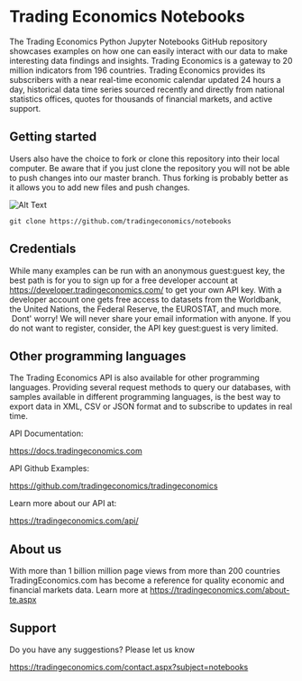 # Trading Economics Notebooks

The Trading Economics Python Jupyter Notebooks GitHub repository showcases examples on how one can easily interact with our data to make interesting data findings and insights. Trading Economics is a gateway to 20 million indicators from 196 countries. Trading Economics provides its subscribers with a near real-time economic calendar updated 24 hours a day, historical data time series sourced recently and directly from national statistics offices, quotes for thousands of financial markets, and active support. 


## Getting started

Users also have the choice to fork or clone this repository into their local computer. Be aware that if you just clone the repository you will not be able to push changes into our master branch. Thus forking is probably better as it allows you to add new files and push changes. 

![Alt Text](https://github-images.s3.amazonaws.com/help/bootcamp/Bootcamp-Fork.png)


``` git clone https://github.com/tradingeconomics/notebooks ```


## Credentials

While many examples can be run with an anonymous guest:guest key, the best path is for you to sign up for a free developer account at https://developer.tradingeconomics.com/ to get your own API key. With a developer account one gets free access to datasets from the Worldbank, the United Nations, the Federal Reserve, the EUROSTAT, and much more.  Dont' worry! We will never share your email information with anyone. If you do not want to register, consider, the API key guest:guest is very limited.


## Other programming languages

The Trading Economics API is also available for other programming languages. Providing several request methods to query our databases, with samples available in different programming languages, is the best way to export data in XML, CSV or JSON format and to subscribe to updates in real time.


API Documentation: 

https://docs.tradingeconomics.com


API Github Examples: 

https://github.com/tradingeconomics/tradingeconomics 


Learn more about our API at: 

https://tradingeconomics.com/api/


## About us
With more than 1 billion million page views from more than 200 countries TradingEconomics.com has become a reference for quality economic and financial markets data. Learn more at
https://tradingeconomics.com/about-te.aspx



## Support

Do you have any suggestions? Please let us know

https://tradingeconomics.com/contact.aspx?subject=notebooks



